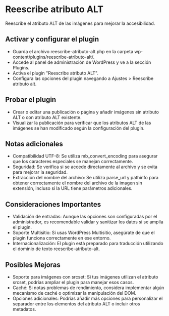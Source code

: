 # Reescribe atributo ALT
Reescribe el atributo ALT de las imágenes para mejorar la accesibilidad.
## Activar y configurar el plugin
- Guarda el archivo reescribe-atributo-alt.php en la carpeta wp-content/plugins/reescribe-atributo-alt/.
- Accede al panel de administración de WordPress y ve a la sección Plugins.
- Activa el plugin "Reescribe atributo ALT".
- Configura las opciones del plugin navegando a Ajustes > Reescribe atributo alt.
## Probar el plugin
- Crear o editar una publicación o página y añadir imágenes sin atributo ALT o con atributo ALT existente.
- Visualizar la publicación para verificar que los atributos ALT de las imágenes se han modificado según la configuración del plugin.
## Notas adicionales
- Compatibilidad UTF-8: Se utiliza mb_convert_encoding para asegurar que los caracteres especiales se manejan correctamente.
- Seguridad: Se verifica si se accede directamente al archivo y se evita para mejorar la seguridad.
- Extracción del nombre del archivo: Se utiliza parse_url y pathinfo para obtener correctamente el nombre del archivo de la imagen sin extensión, incluso si la URL tiene parámetros adicionales.
## Consideraciones Importantes
- Validación de entradas: Aunque las opciones son configuradas por el administrador, es recomendable validar y sanitizar los datos si se amplía el plugin.
- Soporte Multisitio: Si usas WordPress Multisitio, asegúrate de que el plugin funciona correctamente en ese entorno.
- Internacionalización: El plugin está preparado para traducción utilizando el dominio de texto reescribe-atributo-alt.
## Posibles Mejoras
- Soporte para imágenes con srcset: Si tus imágenes utilizan el atributo srcset, podrías ampliar el plugin para manejar esos casos.
- Caché: Si notas problemas de rendimiento, considera implementar algún mecanismo de caché o optimizar la manipulación del DOM.
- Opciones adicionales: Podrías añadir más opciones para personalizar el separador entre los elementos del atributo ALT o incluir otros metadatos.
